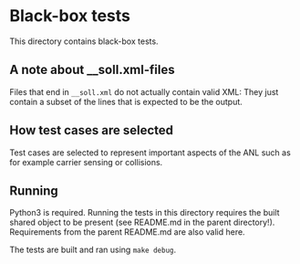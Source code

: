 # Black-box tests

This directory contains black-box tests.

## A note about \_\_soll.xml-files

Files that end in `__soll.xml` do not actually contain valid XML: They just
contain a subset of the lines that is expected to be the output.

## How test cases are selected

Test cases are selected to represent important aspects of the ANL such as for
example carrier sensing or collisions.

## Running

Python3 is required. Running the tests in this directory requires the built
shared object to be present (see README.md in the parent directory!).
Requirements from the parent README.md are also valid here.

The tests are built and ran using `make debug`.
